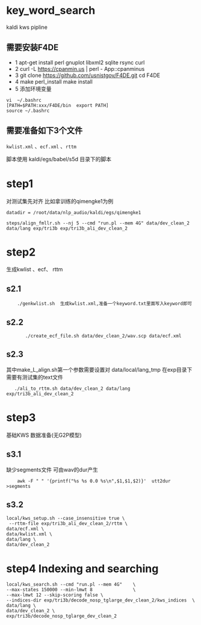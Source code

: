 # key\_word\_search
kaldi kws pipline



## 需要安装F4DE   
- 1 apt-get install perl gnuplot libxml2 sqlite rsync curl  
- 2 curl -L https://cpanmin.us | perl -  App::cpanminus  
- 3 git clone https://github.com/usnistgov/F4DE.git  cd F4DE  
- 4 make perl_install  make install    
- 5 添加环境变量  
```
vi  ~/.bashrc  
[PATH=$PATH:xxx/F4DE/bin  export PATH]  
source ~/.bashrc
```   

## 需要准备如下3个文件   
`kwlist.xml` 、`ecf.xml` 、`rttm`
 
脚本使用 kaldi/egs/babel/s5d 目录下的脚本  
# step1 

对测试集先对齐  比如拿训练的qimengke1为例

```
datadir = /root/data/nlp_audio/kaldi/egs/qimengke1
```

```
steps/align_fmllr.sh --nj 5 --cmd "run.pl --mem 4G" data/dev_clean_2 data/lang exp/tri3b exp/tri3b_ali_dev_clean_2
```
# step2 
生成kwlist 、ecf、 rttm 
## s2.1 
```
    ./genkwlist.sh  生成kwlist.xml,准备一个keyword.txt里面写入keyword即可
```
## s2.2
```
       ./create_ecf_file.sh data/dev_clean_2/wav.scp data/ecf.xml
``` 
## s2.3  

其中make_L_align.sh第一个参数需要设置对 data/local/lang_tmp  在exp目录下需要有测试集的text文件   


```  
   ./ali_to_rttm.sh data/dev_clean_2 data/lang exp/tri3b_ali_dev_clean_2
```
# step3  
基础KWS 数据准备(无G2P模型)

## s3.1   
缺少segments文件 可由wav的dur产生  

``` 
    awk -F " " '{printf("%s %s 0.0 %s\n",$1,$1,$2)}'  utt2dur  >segments
```
## s3.2
```
local/kws_setup.sh --case_insensitive true \
 --rttm-file exp/tri3b_ali_dev_clean_2/rttm \
data/ecf.xml \
data/kwlist.xml \
data/lang \
data/dev_clean_2
```

# step4  Indexing and searching  

```
local/kws_search.sh --cmd "run.pl --mem 4G"    \
--max-states 150000 --min-lmwt 8               \ 
--max-lmwt 12 --skip-scoring false \  
--indices-dir exp/tri3b/decode_nosp_tglarge_dev_clean_2/kws_indices  \  
data/lang \  
data/dev_clean_2 \
exp/tri3b/decode_nosp_tglarge_dev_clean_2
```



